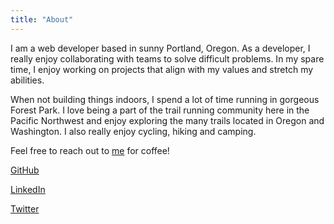 ```yaml
---
title: "About"
---
```


I am a web developer based in sunny Portland, Oregon. As a developer, I really enjoy collaborating with teams to solve difficult problems. In my spare time, I enjoy working on projects that align with my values and stretch my abilities.

When not building things indoors, I spend a lot of time running in gorgeous Forest Park. I love being a part of the trail running community here in the Pacific Northwest and enjoy exploring the many trails located in Oregon and Washington. I also really enjoy cycling, hiking and camping.

Feel free to reach out to [me](mailto:ebcrowder@gmail.com) for coffee!

[GitHub](https://github.com/ebcrowder)

[LinkedIn](https://www.linkedin.com/in/ebcrowder/)

[Twitter](https://twitter.com/ebcrowder)
